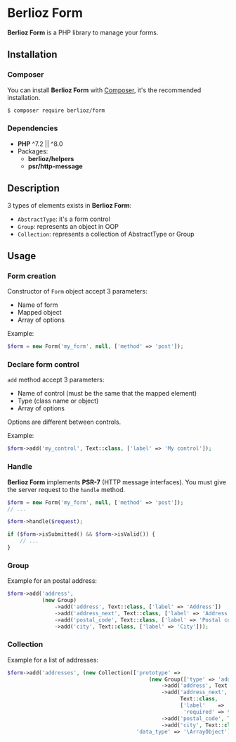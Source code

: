 # Berlioz Form

**Berlioz Form** is a PHP library to manage your forms.


## Installation

### Composer

You can install **Berlioz Form** with [Composer](https://getcomposer.org/), it's the recommended installation.

```bash
$ composer require berlioz/form
```

### Dependencies

* **PHP** ^7.2 || ^8.0
* Packages:
  * **berlioz/helpers**
  * **psr/http-message**


## Description

3 types of elements exists in **Berlioz Form**:
- `AbstractType`: it's a form control
- `Group`: represents an object in OOP
- `Collection`: represents a collection of AbstractType or Group


## Usage

### Form creation

Constructor of `Form` object accept 3 parameters:
- Name of form
- Mapped object
- Array of options

Example:
```php
$form = new Form('my_form', null, ['method' => 'post']);
```

### Declare form control

`add` method accept 3 parameters:
- Name of control (must be the same that the mapped element)
- Type (class name or object)
- Array of options

Options are different between controls. 

Example:
```php
$form->add('my_control', Text::class, ['label' => 'My control']);
```

### Handle

**Berlioz Form** implements **PSR-7** (HTTP message interfaces). You must give the server request to the `handle` method.

```php
$form = new Form('my_form', null, ['method' => 'post']);
// ...

$form->handle($request);

if ($form->isSubmitted() && $form->isValid()) {
    // ...
}
```

### Group
Example for an postal address:
```php
$form->add('address',
           (new Group)
               ->add('address', Text::class, ['label' => 'Address'])
               ->add('address_next', Text::class, ['label' => 'Address (next)', 'required' => false])
               ->add('postal_code', Text::class, ['label' => 'Postal code'])
               ->add('city', Text::class, ['label' => 'City']));
```

### Collection

Example for a list of addresses:
```php
$form->add('addresses', (new Collection(['prototype' =>
                                             (new Group(['type' => 'address']))
                                                 ->add('address', Text::class, ['label' => 'Address'])
                                                 ->add('address_next',
                                                       Text::class,
                                                       ['label'    => 'Address (next)',
                                                        'required' => false])
                                                 ->add('postal_code', Text::class, ['label' => 'Postal code'])
                                                 ->add('city', Text::class, ['label' => 'City']),
                                         'data_type' => '\ArrayObject'])))
```